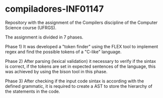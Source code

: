 # compiladores-INF01147

Repository with the assignment of the Compilers discipline of the Computer Science course (UFRGS).

The assignment is divided in 7 phases.

Phase 1) It was developed a "token finder" using the FLEX tool to implement regex and find the possible tokens of a "C-like" language.

Phase 2) After parsing (lexical validation) it necessary to verify if the sintax is correct, if the tokens are set in expected sentences of the language, this was achieved by using the bison tool in this phase.

Phase 3) After checking if the input code sintax is according with the defined grammatic, it is required to create a AST to store the hierarchy of the statements in the code.
